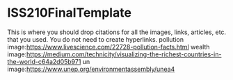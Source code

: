# ISS210FinalTemplate
This is where you should drop citations for all the images, links, articles, etc. that you used. You do not need to create hyperlinks.
pollution image:https://www.livescience.com/22728-pollution-facts.html
wealth image:https://medium.com/technicity/visualizing-the-richest-countries-in-the-world-c64a2d05b971
un image:https://www.unep.org/environmentassembly/unea4
